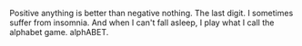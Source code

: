 Positive anything is better than negative nothing.
The last digit.
I sometimes suffer from insomnia. And when I can't fall asleep, I play what I call the alphabet game.
alphABET.
